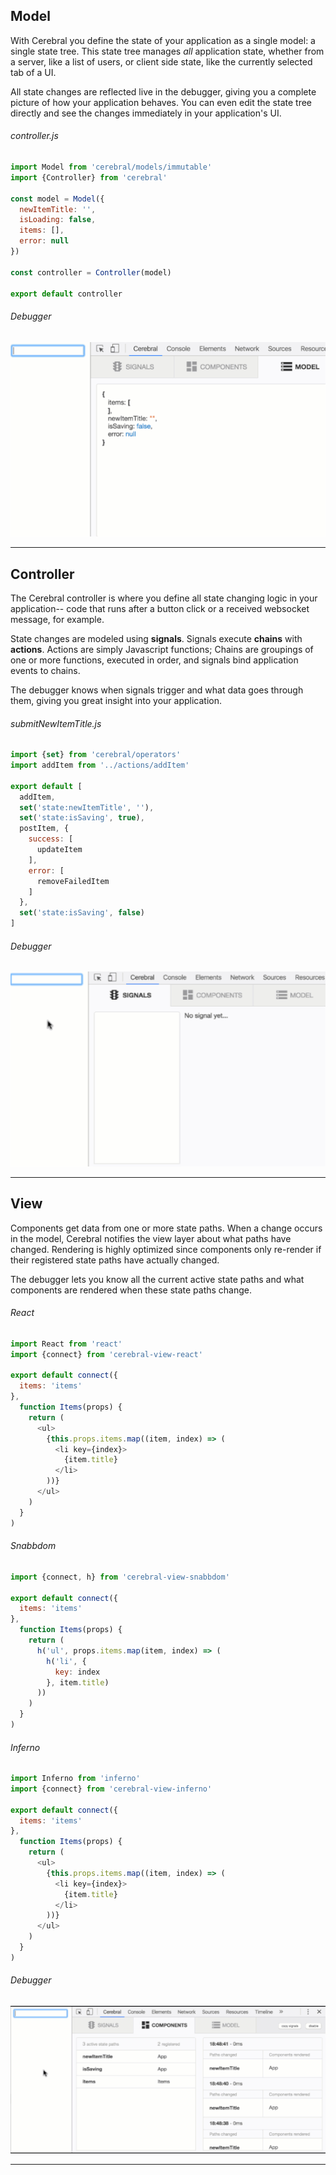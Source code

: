 ## Model
With Cerebral you define the state of your application as a single model: a single state tree. This state tree manages *all* application state, whether from a server, like a list of users, or client side state, like the currently selected tab of a UI.

All state changes are reflected live in the debugger, giving you a complete picture of how your application behaves. You can even edit the state tree directly and see the changes immediately in your application's UI.

###### controller.js

```js
import Model from 'cerebral/models/immutable'
import {Controller} from 'cerebral'

const model = Model({
  newItemTitle: '',
  isLoading: false,
  items: [],
  error: null
})

const controller = Controller(model)

export default controller
```

###### Debugger

![Debugger](../public/img/model.gif)

------

## Controller

The Cerebral controller is where you define all state changing logic in your application-- code that runs after a button click or a received websocket message, for example.

State changes are modeled using **signals**. Signals execute **chains** with **actions**. Actions are simply Javascript functions; Chains are groupings of one or more functions, executed in order, and signals bind application events to chains.

The debugger knows when signals trigger and what data goes through them, giving you great insight into your application.

###### submitNewItemTitle.js

```js
import {set} from 'cerebral/operators'
import addItem from '../actions/addItem'

export default [
  addItem,
  set('state:newItemTitle', ''),
  set('state:isSaving', true),
  postItem, {
    success: [
      updateItem
    ],
    error: [
      removeFailedItem
    ]
  },
  set('state:isSaving', false)
]
```

###### Debugger

![Debugger](../public/img/controller.gif)

------

## View

Components get data from one or more state paths. When a change occurs in the model, Cerebral notifies the view layer about what paths have changed. Rendering is highly optimized since components only re-render if their registered state paths have actually changed.

The debugger lets you know all the current active state paths and what components are rendered when these state paths change.

###### React

```js
import React from 'react'
import {connect} from 'cerebral-view-react'

export default connect({
  items: 'items'
},
  function Items(props) {
    return (
      <ul>
        {this.props.items.map((item, index) => (
          <li key={index}>
            {item.title}
          </li>
        ))}
      </ul>
    )
  }
)
```

###### Snabbdom

```js
import {connect, h} from 'cerebral-view-snabbdom'

export default connect({
  items: 'items'
},
  function Items(props) {
    return (
      h('ul', props.items.map(item, index) => (
        h('li', {
          key: index
        }, item.title)
      ))
    )
  }
)
```

###### Inferno

```js
import Inferno from 'inferno'
import {connect} from 'cerebral-view-inferno'

export default connect({
  items: 'items'
},
  function Items(props) {
    return (
      <ul>
        {this.props.items.map((item, index) => (
          <li key={index}>
            {item.title}
          </li>
        ))}
      </ul>
    )
  }
)
```

###### Debugger

![Debugger](../public/img/view.gif)

------
